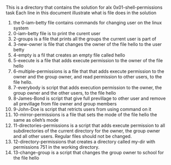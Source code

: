 This is a directory that contains the solution for alx 0x01-shell-permissions task
Each line in this document illustrate what is file does in the solution
1. the 0-iam-betty file contains commands for changing user on the linux system
2. 0-iam-betty file is to print the curent user
3. 2-groups is a file that prints all the groups the current user is part of
4. 3-new-owner is file  that changes the owner of the file hello to the user betty
5. 4-empty is a fil  that creates an empty file called hello
6. 5-execute is a file that adds execute permission to the owner of the file hello
7. 6-multiple-permissions is a file that that adds execute permission to the owner and the group owner, and read permission to other users, to the file hello.
8. 7-everybody is script that adds execution permission to the owner, the group owner and the other users, to the file hello
9. 8-James-Bond is script that give full previllage to other user and remove all previllage from file owner and group members
10. 9-John-Doe is script that retricts users from using command on it
11. 10-mirror-permissions is a file that sets the mode of the file hello the same as olleh’s mode
12. 11-directories-permissions is a script that adds execute permission to all subdirectories of the current directory for the owner, the group owner and all other users. Regular files should not be changed.
13. 12-directory-permissions  that creates a directory called my-dir with permissions 751 in the working directory.
14. 13-change-group is a script that changes the group owner to school for the file hello

